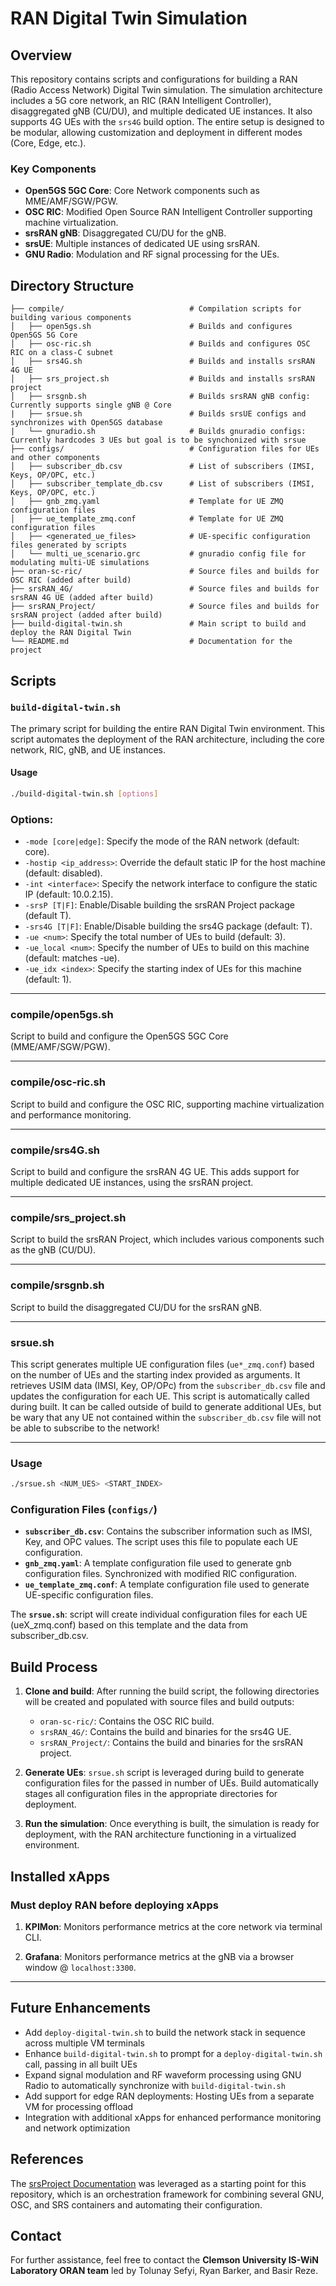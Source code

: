 # RAN Digital Twin Simulation

## Overview

This repository contains scripts and configurations for building a RAN (Radio Access Network) Digital Twin simulation. The simulation architecture includes a 5G core network, an RIC (RAN Intelligent Controller), disaggregated gNB (CU/DU), and multiple dedicated UE instances. It also supports 4G UEs with the `srs4G` build option. The entire setup is designed to be modular, allowing customization and deployment in different modes (Core, Edge, etc.).

### Key Components

- **Open5GS 5GC Core**: Core Network components such as MME/AMF/SGW/PGW.
- **OSC RIC**: Modified Open Source RAN Intelligent Controller supporting machine virtualization.
- **srsRAN gNB**: Disaggregated CU/DU for the gNB.
- **srsUE**: Multiple instances of dedicated UE using srsRAN.
- **GNU Radio**: Modulation and RF signal processing for the UEs.

## Directory Structure

```plaintext
├── compile/                            # Compilation scripts for building various components
│   ├── open5gs.sh                      # Builds and configures Open5GS 5G Core
│   ├── osc-ric.sh                      # Builds and configures OSC RIC on a class-C subnet
│   ├── srs4G.sh                        # Builds and installs srsRAN 4G UE
│   ├── srs_project.sh                  # Builds and installs srsRAN project
│   ├── srsgnb.sh                       # Builds srsRAN gNB config: Currently supports single gNB @ Core
|   ├── srsue.sh                        # Builds srsUE configs and synchronizes with Open5GS database
|   └── gnuradio.sh                     # Builds gnuradio configs: Currently hardcodes 3 UEs but goal is to be synchonized with srsue
├── configs/                            # Configuration files for UEs and other components
│   ├── subscriber_db.csv               # List of subscribers (IMSI, Keys, OP/OPC, etc.)
│   ├── subscriber_template_db.csv      # List of subscribers (IMSI, Keys, OP/OPC, etc.)
│   ├── gnb_zmq.yaml                    # Template for UE ZMQ configuration files
│   ├── ue_template_zmq.conf            # Template for UE ZMQ configuration files
│   ├── <generated_ue_files>            # UE-specific configuration files generated by scripts
│   └── multi_ue_scenario.grc           # gnuradio config file for modulating multi-UE simulations
├── oran-sc-ric/                        # Source files and builds for OSC RIC (added after build)
├── srsRAN_4G/                          # Source files and builds for srsRAN 4G UE (added after build)
├── srsRAN_Project/                     # Source files and builds for srsRAN project (added after build)
├── build-digital-twin.sh               # Main script to build and deploy the RAN Digital Twin
└── README.md                           # Documentation for the project
```

## Scripts

### `build-digital-twin.sh`
The primary script for building the entire RAN Digital Twin environment. This script automates the deployment of the RAN architecture, including the core network, RIC, gNB, and UE instances.

#### Usage

```bash
./build-digital-twin.sh [options]
```
### Options:

- `-mode [core|edge]`: Specify the mode of the RAN network (default: core).
- `-hostip <ip_address>`: Override the default static IP for the host machine (default: disabled).
- `-int <interface>`: Specify the network interface to configure the static IP (default: 10.0.2.15).
- `-srsP [T|F]`: Enable/Disable building the srsRAN Project package (default T).
- `-srs4G [T|F]`: Enable/Disable building the srs4G package (default: T).
- `-ue <num>`: Specify the total number of UEs to build (default: 3).
- `-ue_local <num>`: Specify the number of UEs to build on this machine (default: matches -ue).
- `-ue_idx <index>`: Specify the starting index of UEs for this machine (default: 1).

---

### compile/open5gs.sh

Script to build and configure the Open5GS 5GC Core (MME/AMF/SGW/PGW).

---

### compile/osc-ric.sh

Script to build and configure the OSC RIC, supporting machine virtualization and performance monitoring.

---

### compile/srs4G.sh

Script to build and configure the srsRAN 4G UE. This adds support for multiple dedicated UE instances, using the srsRAN project.

---

### compile/srs_project.sh

Script to build the srsRAN Project, which includes various components such as the gNB (CU/DU).

---

### compile/srsgnb.sh

Script to build the disaggregated CU/DU for the srsRAN gNB.

---

### srsue.sh

This script generates multiple UE configuration files (`ue*_zmq.conf`) based on the number of UEs and the starting index provided as arguments. It retrieves USIM data (IMSI, Key, OP/OPc) from the `subscriber_db.csv` file and updates the configuration for each UE.
This script is automatically called during built. It can be called outside of build to generate additional UEs, but be wary that any UE not contained within the `subscriber_db.csv` file will not be able to subscribe to the network!

---

### Usage
```bash
./srsue.sh <NUM_UES> <START_INDEX>
```

### Configuration Files (`configs/`)

- **`subscriber_db.csv`**: Contains the subscriber information such as IMSI, Key, and OPC values. The script uses this file to populate each UE configuration.
- **`gnb_zmq.yaml`**: A template configuration file used to generate gnb configuration files. Synchronized with modified RIC configuration.
- **`ue_template_zmq.conf`**: A template configuration file used to generate UE-specific configuration files.

The **`srsue.sh`**: script will create individual configuration files for each UE (ueX_zmq.conf) based on this template and the data from subscriber_db.csv.

## Build Process

1. **Clone and build**: After running the build script, the following directories will be created and populated with source files and build outputs:
   - `oran-sc-ric/`: Contains the OSC RIC build.
   - `srsRAN_4G/`: Contains the build and binaries for the srs4G UE.
   - `srsRAN_Project/`: Contains the build and binaries for the srsRAN project.

2. **Generate UEs**: `srsue.sh` script is leveraged during build to generate configuration files for the passed in number of UEs. Build automatically stages all configuration files in the appropriate directories for deployment.

3. **Run the simulation**: Once everything is built, the simulation is ready for deployment, with the RAN architecture functioning in a virtualized environment.

## Installed xApps 
### Must deploy RAN before deploying xApps

1. **KPIMon**: Monitors performance metrics at the core network via terminal CLI. 

2. **Grafana**: Monitors performance metrics at the gNB via a browser window @ `localhost:3300`.

---

## Future Enhancements

- Add `deploy-digital-twin.sh` to build the network stack in sequence across multiple VM terminals
- Enhance `build-digital-twin.sh` to prompt for a `deploy-digital-twin.sh` call, passing in all built UEs 
- Expand signal modulation and RF waveform processing using GNU Radio to automatically synchronize with  `build-digital-twin.sh` 
- Add support for edge RAN deployments: Hosting UEs from a separate VM for processing offload
- Integration with additional xApps for enhanced performance monitoring and network optimization

## References

The [srsProject Documentation](https://docs.srsran.com/projects/project/en/latest/tutorials/source/near-rt-ric/source/index.html) was leveraged as a starting point for this repository, which is an orchestration framework for combining several GNU, OSC, and SRS containers and automating their configuration.

## Contact

For further assistance, feel free to contact the **Clemson University IS-WiN Laboratory ORAN team** led by Tolunay Sefyi, Ryan Barker, and Basir Reze.
